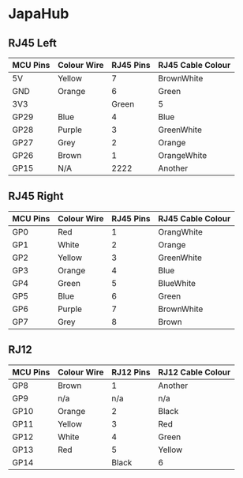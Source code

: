 JapaHub
===

RJ45 Left
----
|MCU Pins|Colour Wire|RJ45 Pins| RJ45 Cable Colour|
|--------|------------|--------|------------------|
|5V|Yellow|7|BrownWhite|
|GND|Orange|6|Green|
|3V3||Green|5|BlueWhite
|GP29|Blue|4|Blue|
|GP28|Purple|3|GreenWhite|
|GP27|Grey|2|Orange|
|GP26|Brown|1|OrangeWhite|
|GP15|N/A|2222|Another|


RJ45 Right
----

|MCU Pins|Colour Wire|RJ45 Pins| RJ45 Cable Colour|
|--------|------------|--------|------------------|
|GP0|Red|1|OrangWhite|
|GP1|White|2|Orange|
|GP2|Yellow|3|GreenWhite|
|GP3|Orange|4|Blue|
|GP4|Green|5|BlueWhite|
|GP5|Blue|6|Green|
|GP6|Purple|7|BrownWhite|
|GP7|Grey|8|Brown|


RJ12
----

|MCU Pins|Colour Wire|RJ12 Pins| RJ12 Cable Colour|
|--------|------------|--------|------------------|
|GP8|Brown|1|Another|
|GP9|n/a|n/a|n/a|
|GP10|Orange|2|Black|
|GP11|Yellow|3|Red|
|GP12|White|4|Green|
|GP13|Red|5|Yellow|
|GP14||Black|6|n/a|


